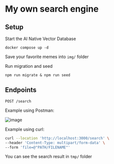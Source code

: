 # My own search engine

## Setup

Start the AI Native Vector Database
````
docker compose up -d
````

Save your favorite memes into `img/` folder

Run migration and seed
````
npm run migrate & npm run seed
````

## Endpoints

`POST /search`

Example using Postman:

![image](https://user-images.githubusercontent.com/23138717/232352516-e83f24da-5895-41b6-9e10-1e3f47a94379.png)

Example using curl:

```bash
curl --location 'http://localhost:3000/search' \
--header 'Content-Type: multipart/form-data' \
--form 'file=@"PATH/FILENAME"'
```
You can see the search result in `tmp/` folder
